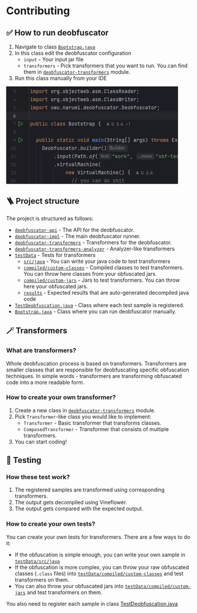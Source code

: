 # Contributing

## ✅ How to run deobfuscator
1. Navigate to class [`Bootstrap.java`](./deobfuscator-impl/src/test/java/Bootstrap.java)
2. In this class edit the deobfuscator configuration
    - `input` - Your input jar file
    - `transformers` - Pick transformers that you want to run. You can find them in [`deobfuscator-transformers`](./deobfuscator-transformers) module.
3. Run this class manually from your IDE

![tak](./assets/run-deobfuscator.gif)

## 🪜 Project structure
The project is structured as follows:
- [`deobfuscator-api`](./deobfuscator-api) - The API for the deobfuscator.
- [`deobfuscator-impl`](./deobfuscator-impl) - The main deobfuscator runner.
- [`deobfuscator-transformers`](./deobfuscator-transformers) - Transformers for the deobfuscator.
- [`deobfuscator-transformers-analyzer`](./deobfuscator-transformers-analyzer) - Analyzer-like transformers
- [`testData`](./testData) - Tests for transformers
  - [`src/java`](./testData/src/java) - You can write your java code to test transformers
  - [`compiled/custom-classes`](./testData/compiled/custom-classes) - Compiled classes to test transformers. You can throw here classes from your obfuscated jars.
  - [`compiled/custom-jars`](./testData/compiled/custom-jars) - Jars to test transformers. You can throw here your obfuscated jars.
  - [`results`](./testData/results) - Expected results that are auto-generated decompiled java code
- [`TestDeobfuscation.java`](./deobfuscator-impl/src/test/java/uwu/narumii/deobfuscator/TestDeobfuscation.java) - Class where each test sample is registered.
- [`Bootstrap.java`](./deobfuscator-impl/src/test/java/Bootstrap.java) - Class where you can run deobfuscator manually.

## 🪄 Transformers
### What are transformers?
Whole deobfuscation process is based on transformers. Transformers are smaller classes that are responsible for deobfuscating specific obfuscation techniques. In simple words - transformers are transforming obfuscated code into a more readable form.

### How to create your own transformer?
1. Create a new class in [`deobfuscator-transformers`](./deobfuscator-transformers) module.
2. Pick `Transformer`-like class you would like to implement:
    - `Transformer` - Basic transformer that transforms classes.
    - `ComposedTransformer` - Transformer that consists of multiple transformers.
3. You can start coding!

## 🧪 Testing
### How these test work?
1. The registered samples are transformed using corresponding transformers.
2. The output gets decompiled using Vineflower.
3. The output gets compared with the expected output.

### How to create your own tests?
You can create your own tests for transformers. There are a few ways to do it:
- If the obfuscation is simple enough, you can write your own sample in [`testData/src/java`](./testData/src/java)
- If the obfuscation is more complex, you can throw your raw obfuscated classes (`.class` files) into [`testData/compiled/custom-classes`](./testData/compiled/custom-classes) and test transformers on them.
- You can also throw your obfuscated jars into [`testData/compiled/custom-jars`](./testData/compiled/custom-jars) and test transformers on them.

You also need to register each sample in class [TestDeobfuscation.java](./deobfuscator-impl/src/test/java/uwu/narumii/deobfuscator/TestDeobfuscation.java)


